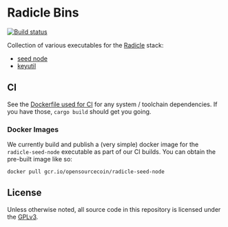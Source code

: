 # Radicle Bins

[![Build status][bs]][bi]

Collection of various executables for the [Radicle][ra] stack:

  - [seed node][sn]
  - [keyutil][ke]

## CI

See the [Dockerfile used for CI][ci] for any system / toolchain dependencies.
If you have those, `cargo build` should get you going.

### Docker Images

We currently build and publish a (very simple) docker image for the
`radicle-seed-node` executable as part of our CI builds. You can obtain the
pre-built image like so:

```shell
docker pull gcr.io/opensourcecoin/radicle-seed-node
```

## License

Unless otherwise noted, all source code in this repository is licensed under
the [GPLv3][gp].



[bi]: https://buildkite.com/monadic/radicle-bins
[bs]: https://badge.buildkite.com/6e86c41a8281d8f6f5a5537d3f499437c31a807d620157a863.svg?branch=master
[ci]: ./.docker/build/Dockerfile
[gp]: https://www.gnu.org/licenses/gpl-3.0.txt
[ke]: ./keyutil/README.md
[ra]: https://radicle.xyz
[sn]: ./seed/README.md
